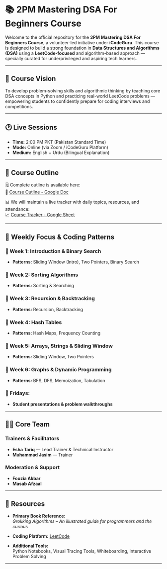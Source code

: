 # 📚 2PM Mastering DSA For Beginners Course

Welcome to the official repository for the **2PM Mastering DSA For Beginners Course**, a volunteer-led initiative under **iCodeGuru**. This course is designed to build a strong foundation in **Data Structures and Algorithms (DSA)** using a **LeetCode-focused** and algorithm-based approach — specially curated for underprivileged and aspiring tech learners.

---

## 🎯 Course Vision

To develop problem-solving skills and algorithmic thinking by teaching core DSA concepts in Python and practicing real-world LeetCode problems — empowering students to confidently prepare for coding interviews and competitions.

---

## 🕑 Live Sessions

- **Time:** 2:00 PM PKT (Pakistan Standard Time)
- **Mode:** Online (via Zoom / iCodeGuru Platform)
- **Medium:** English + Urdu (Bilingual Explanation)

---

## 📘 Course Outline

🗒️ Complete outline is available here:  
📄 [Course Outline - Google Doc](https://docs.google.com/document/d/1vQ6EDJm5ZdwtnD7L3Rceym-AvwLQNkHfIk1pei3KsQs/edit?tab=t.0)

📊 We will maintain a live tracker with daily topics, resources, and attendance:  
📈 [Course Tracker - Google Sheet](https://docs.google.com/spreadsheets/d/1h82e-YxyAaESvkeQTcZIJxAtAj43uyvfGqxjTW3Nd08/edit?gid=1151484250#gid=1151484250)

---

## 🧠 Weekly Focus & Coding Patterns

### 📌 Week 1: Introduction & Binary Search
- **Patterns:** Sliding Window (Intro), Two Pointers, Binary Search

### 📌 Week 2: Sorting Algorithms
- **Patterns:** Sorting & Searching

### 📌 Week 3: Recursion & Backtracking
- **Patterns:** Recursion, Backtracking

### 📌 Week 4: Hash Tables
- **Patterns:** Hash Maps, Frequency Counting

### 📌 Week 5: Arrays, Strings & Sliding Window
- **Patterns:** Sliding Window, Two Pointers

### 📌 Week 6: Graphs & Dynamic Programming
- **Patterns:** BFS, DFS, Memoization, Tabulation

### 🧪 Fridays:
- **Student presentations & problem walkthroughs**

---

## 👩‍🏫 Core Team

### Trainers & Facilitators
- **Esha Tariq** — Lead Trainer & Technical Instructor  
- **Muhammad Jasim** — Trainer  

### Moderation & Support
- **Fouzia Akbar**  
- **Masab Afzaal**

---

## 📖 Resources

- **Primary Book Reference:**  
  _Grokking Algorithms – An illustrated guide for programmers and the curious_
  
- **Coding Platform:** [LeetCode](https://leetcode.com/)
  
- **Additional Tools:**  
  Python Notebooks, Visual Tracing Tools, Whiteboarding, Interactive Problem Solving

---


